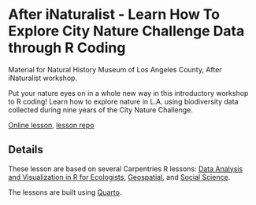 # After iNaturalist - Learn How To Explore City Nature Challenge Data through R Coding

Material for Natural History Museum of Los Angeles County, After iNaturalist workshop.

Put your nature eyes on in a whole new way in this introductory workshop to R coding! Learn how to explore nature in L.A. using biodiversity data collected during nine years of the City Nature Challenge.

[Online lesson](https://wykhuh.github.io/after-inaturalist-r/), [lesson repo](https://github.com/wykhuh/after_inaturalist_attendees)

## Details

These lesson are based on several Carpentries R lessons: [Data Analysis and Visualization in R for Ecologists](https://datacarpentry.github.io/R-ecology-lesson/), [Geospatial](https://datacarpentry.github.io/geospatial-workshop/), and [Social Science](https://datacarpentry.github.io/socialsci-workshop/).

The lessons are built using [Quarto](https://quarto.org).
